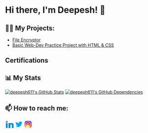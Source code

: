<!--
**deepesh611/deepesh611** is a ✨ _special_ ✨ repository because its `README.md` (this file) appears on your GitHub profile.

-->

# Hi there, I'm Deepesh! :wave:

## 👨‍💻 My Projects:

- [File Encryptor](https://github.com/deepesh611/Eagle-Encryptor)
- [Basic Web-Dev Practice Project with HTML & CSS](https://github.com/Codeguruu03/Codeguruu03.github.io)

## Certifications

<!-- Add your certifications here -->

## 📊 My Stats

[![deepesh611's GitHub Stats](https://stats.quine.sh/deepesh611/github?theme=dark)](https://github.com/deepesh611)
[![deepesh611's GitHub Dependencies](https://stats.quine.sh/deepesh611/dependencies?theme=dark)](https://github.com/deepesh611)
<!--
[![deepesh611's GitHub Topics Over Time](https://stats.quine.sh/deepesh611/topics-over-time?theme=dark)](https://github.com/deepesh611)
[![deepesh611's GitHub Languages Over Time](https://stats.quine.sh/deepesh611/languages-over-time?theme=dark)](https://github.com/deepesh611)
-->
## 📫 How to reach me:

[<img align="left" alt="Deepesh | LinkedIn" width="30px" src="images/linkedin.gif" />][linkedin]
[<img align="left" alt="Deepesh | Twitter" width="30px" src="images/twitter.gif" />][twitter]
[<img align="left" alt="Deepesh | Instagram" width="30px" src="images/instagram.gif" />][instagram]

[twitter]: https://twitter.com/DeepeshPat65731
[instagram]: https://www.instagram.com/_deepesh_v.p/?next=%2F
[linkedin]: https://www.linkedin.com/in/deepesh-patil-103a87258/


